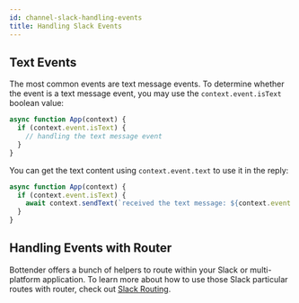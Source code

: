 ```yaml
---
id: channel-slack-handling-events
title: Handling Slack Events
---
```


## Text Events

The most common events are text message events. To determine whether the event is a text message event, you may use the `context.event.isText` boolean value:

```js
async function App(context) {
  if (context.event.isText) {
    // handling the text message event
  }
}
```

You can get the text content using `context.event.text` to use it in the reply:

```js
async function App(context) {
  if (context.event.isText) {
    await context.sendText(`received the text message: ${context.event.text}`);
  }
}
```

## Handling Events with Router

Bottender offers a bunch of helpers to route within your Slack or multi-platform application. To learn more about how to use those Slack particular routes with router, check out [Slack Routing](channel-slack-routing.md).
